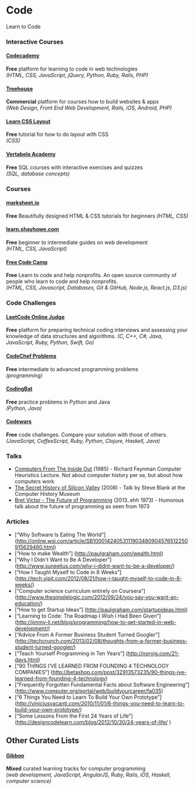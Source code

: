 # Code
Learn to Code


### Interactive Courses

#### [Codecademy](http://www.codecademy.com/)
**Free** platform for learning to code in web technologies  
*(HTML, CSS, JavaScript, jQuery, Python, Ruby, Rails, PHP)*

#### [Treehouse](https://teamtreehouse.com/subscribe/plans?cid=1178&discount_code=REDDITLEARN100)
**Commercial** platform for courses how to build websites & apps  
*(Web Design, Front End Web Development, Rails, iOS, Android, PHP)*

#### [Learn CSS Layout](http://learnlayout.com/)
**Free** tutorial for how to do layout with CSS  
*(CSS)*

#### [Vertabelo Academy](https://academy.vertabelo.com/)
**Free** SQL courses with interactive exercises and quizzes  
*(SQL, database concepts)*

### Courses

#### [marksheet.io](http://marksheet.io/)
**Free** Beautifully designed HTML & CSS tutorials for beginners
*(HTML, CSS)*

#### [learn.shayhowe.com](http://learn.shayhowe.com/)
**Free** beginner to intermediate guides on web development  
*(HTML, CSS, JavaScript)*

#### [Free Code Camp](http://www.freecodecamp.com/)
**Free** Learn to code and help nonprofits. An open source community of people who learn to code and help nonprofits.  
*(HTML, CSS, Javascript, Databases, Git & GitHub, Node.js, React.js, D3.js)*


### Code Challenges

#### [LeetCode Online Judge](https://leetcode.com/)
**Free** platform for preparing technical coding interviews and assessing your knowledge of data structures and algorithms.
*(C, C++, C#, Java, JavaScript, Ruby, Python, Swift, Go)*

#### [CodeChef Problems](http://www.codechef.com/problems/easy/)
**Free** intermediate to advanced programming problems  
*(programming)*

#### [CodingBat](http://codingbat.com/)
**Free** practice problems in Python and Java  
*(Python, Java)*

#### [Codewars](http://www.codewars.com/)
**Free** code challenges. Compare your solution with those of others.  
*(JavaScript, CoffeeScript, Ruby, Python, Clojure, Haskell, Java)*

### Talks

- [Computers From The Inside Out](https://www.youtube.com/watch?v=EKWGGDXe5MA) (1985) - Richard Feynman Computer Heuristics Lecture. Not about computer history per se, but about how computers work
- [The Secret History of Silicon Valley](https://www.youtube.com/watch?v=ZTC_RxWN_xo) (2008) - Talk by Steve Blank at the Computer History Museum
- [Bret Victor - The Future of Programming](https://www.youtube.com/watch?v=8pTEmbeENF4) (2013..ehh 1973) - Humorous talk about the future of programming as seen from 1973

### Articles
- [“Why Software Is Eating The World”] (http://online.wsj.com/article/SB10001424053111903480904576512250915629460.html)
- [“How to make Wealth”] (http://paulgraham.com/wealth.html)
- [“Why I Didn't Want to Be A Developer”] (http://www.suneelius.com/why-i-didnt-want-to-be-a-developer/)
- [“How I Taught Myself to Code in 8 Weeks”] (http://tech.yipit.com/2012/08/21/how-i-taught-myself-to-code-in-8-weeks/)
- [“Computer science curriculum entirely on Coursera”] (http://www.thesimplelogic.com/2012/09/24/you-say-you-want-an-education/)
- [“How to get Startup Ideas”] (http://paulgraham.com/startupideas.html)
- [“Learning to Code: The Roadmap I Wish I Had Been Given”] (http://jimmy-li.net/blog/programming/how-to-get-started-in-web-development/)
- [“Advice From A Former Business Student Turned Googler”] (http://techcrunch.com/2013/02/08/thoughts-from-a-former-business-student-turned-googler/)
- [“Teach Yourself Programming in Ten Years”] (http://norvig.com/21-days.html)
- [“90 THINGS I’VE LEARNED FROM FOUNDING 4 TECHNOLOGY COMPANIES”] (http://betashop.com/post/32913573235/90-things-ive-learned-from-founding-4-technology)
- [“Frequently Forgotten Fundamental Facts about Software Engineering”] (http://www.computer.org/portal/web/buildyourcareer/fa035)
- [“6 Things You Need to Learn To Build Your Own Prototype”] (http://viniciusvacanti.com/2010/11/01/6-things-you-need-to-learn-to-build-your-own-prototype/)
- [“Some Lessons From the First 24 Years of Life”] (http://designcodelearn.com/blog/2012/10/30/24-years-of-life/ )

## Other Curated Lists

#### [Gibbon](https://gibbon.co/topics/programming)
**Mixed** curated learning tracks for computer programming  
*(web development, JavaScript, AngularJS, Ruby, Rails, iOS, Haskell, computer science)*


